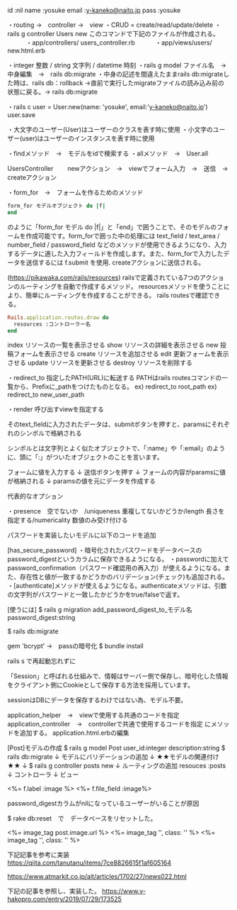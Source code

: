 id    :nil
name  :yosuke 
email :y-kaneko@naito.jp
pass  :yosuke


・routing →　controller →　view
・CRUD = create/read/update/delete
・rails g controller Users new このコマンドで下記のファイルが作成される。
　　　・app/controllers/ users_controller.rb 
　　　・app/views/users/ new.html.erb

・integer 整数 / string 文字列 / datetime 時刻
・rails g model ファイル名　→　中身編集　→　rails db:migrate
・中身の記述を間違えたままrails db:migrateした時は、rails db：rollback
→直前で実行したmigrateファイルの読み込み前の状態に戻る。→ rails db:migrate

・rails c 
user = User.new(name: 'yosuke', email:'y-kaneko@naito.jp')
user.save

・大文字のユーザー(User)はユーザーのクラスを表す時に使用
・小文字のユーザー(user)はユーザーのインスタンスを表す時に使用

・findメソッド　→　モデルをidで検索する
・allメソッド　→　User.all

<!-- 登録フォーム　　　　　 -->
UsersController　　
newアクション　→　viewでフォーム入力　→　送信　→　createアクション

・form_for　→　フォームを作るためのメソッド
```rb
form_for モデルオブジェクト do |f|
end
```
のように「form_for モデル do |f|」と「end」で囲うことで、そのモデルのフォームを作成可能です。form_forで囲った中の処理には
text_field / text_area / number_field / password_field
などのメソッドが使用できるようになり、入力するデータに適した入力フィールドを作成します。また、form_forで入力したデータを送信するには f.submit を使用.
createアクションに送信される。

<!-- resourcesメソッドとは　 -->
(https://pikawaka.com/rails/resources)
railsで定義されている7つのアクションのルーティングを自動で作成するメソッド。 resourcesメソッドを使うことにより、簡単にルーティングを作成することができる。
rails routesで確認できる。
```rb
Rails.application.routes.draw do
  resources :コントローラー名
end
```
index	リソースの一覧を表示させる
show	リソースの詳細を表示させる
new	投稿フォームを表示させる
create	リソースを追加させる
edit	更新フォームを表示させる
update	リソースを更新させる
destroy	リソースを削除する

・redirect_to 指定したPATH(URL)に転送する
PATHはrails routesコマンドの一覧から、Prefixに_pathをつけたものとなる。
ex) redirect_to root_path
ex) redirect_to new_user_path

・render 呼び出すviewを指定する

<!-- ・params viewでフォームに入力された情報が入っている変数のこと -->

そのtext_fieldに入力されたデータは、submitボタンを押すと、paramsにそれぞれのシンボルで格納される

シンボルとは文字列とよく似たオブジェクトで、「:name」や「:email」のように、頭に「:」がついたオブジェクトのことを言います。

フォームに値を入力する
↓
送信ボタンを押す
↓
フォームの内容がparamsに値が格納される
↓
paramsの値を元にデータを作成する

<!-- validationについて -->

代表的なオプション

・presence　空でないか　/uniqueness 重複してないかどうか/length 長さを指定する/numericality 数値のみ受け付ける

<!-- パスワード機能の実装 -->

パスワードを実装したいモデルに以下のコードを追加

[has_secure_password]
・暗号化されたパスワードをデータベースのpassword_digestというカラムに保存できるようになる。
・passwordに加えてpassword_confirmation（パスワード確認用の再入力）が使えるようになる。また、存在性と値が一致するかどうかのバリデーション(チェック)も追加される。
・[authenticate]メソッドが使えるようになる。authenticateメソッドは、引数の文字列がパスワードと一致したかどうかをtrue/falseで返す。

[使うには]
$ rails g migration add_password_digest_to_モデル名 password_digest:string

$ rails db:migrate

gem 'bcrypt' →　passの暗号化
$ bundle install

rails s で再起動忘れずに

<!-- ログイン機能 session -->

「Session」と呼ばれる仕組みで、情報はサーバー側で保存し、暗号化した情報をクライアント側にCookieとして保存する方法を採用しています。

sessionはDBにデータを保存するわけではない為、モデル不要。

<!-- ナビゲーションの設置 -->

application_helper　→　viewで使用する共通のコードを指定
application_controller　→　controllerで共通で使用するコードを指定
にメソッドを追加する。
application.html.erbの編集

<!-- ログアウト機能 -->

<!-- 投稿機能 -->
[Post]モデルの作成
$ rails g model Post user_id:integer description:string
$ rails db:migrate
↓
モデルにバリデーションの追加
↓
★★モデルの関連付け★★
↓
$ rails g controller posts new
↓
ルーティングの追加
resouces :posts
↓
コントローラ
↓
ビュー

   <div class="">
            <%= f.label :image %>
            <%= f.file_field :image%>
    </div>

<!-- 投稿一覧機能     -->

<!-- ログイン時に　BCrypt::Errors::InvalidHash in SessionsController#create　とエラー -->

password_digestカラムがnilになっているユーザーがいることが原因

$ rake db:reset　で　データベースをリセットした。

<!-- 投稿するとNo method error になるので　下記 image_tagを排除した -->

  <%= image_tag post.image.url %>
  <%= image_tag '', class: '' %>
  <%= image_tag '', class: '' %>

  <!-- Userモデルに管理者権限カラムを追加 -->

下記記事を参考に実装
https://qiita.com/tanutanu/items/7ce8826615f1af605164

<!-- git branch -->
https://www.atmarkit.co.jp/ait/articles/1702/27/news022.html

<!-- User機能　管理者権限を簡単に定義 -->

下記の記事を参照し、実装した。
https://www.y-hakopro.com/entry/2019/07/29/173525

